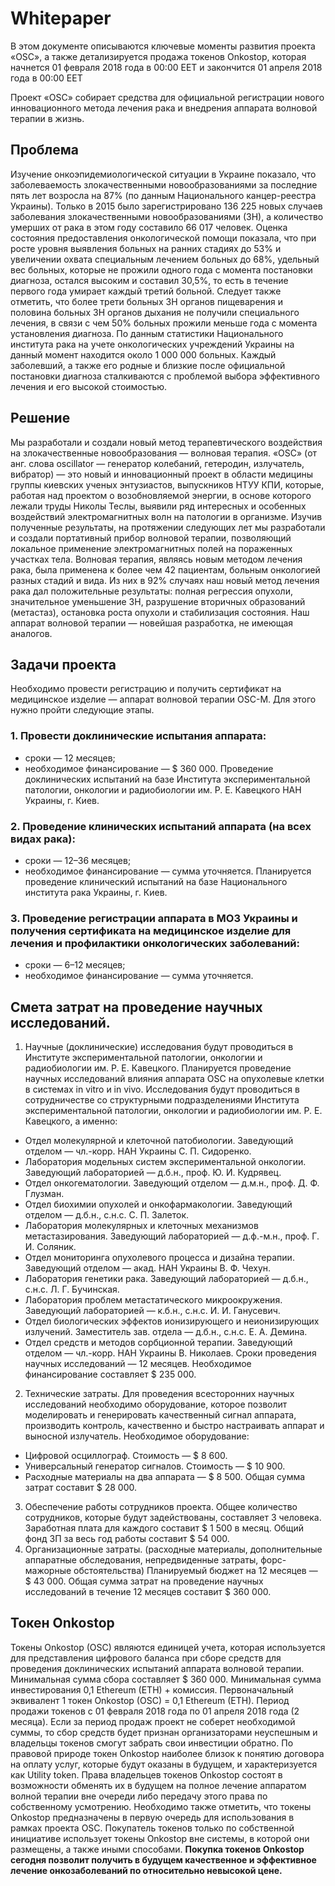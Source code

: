 # Whitepaper
В этом документе описываются ключевые моменты развития проекта «OSC», а также детализируется продажа токенов Onkostop, которая начнется 01 февраля 2018 года в 00:00 EET и закончится 01 апреля 2018 года в 00:00 EET

Проект «OSC» собирает средства для официальной регистрации нового инновационного метода лечения рака и внедрения аппарата волновой терапии в жизнь.

## Проблема
Изучение онкоэпидемиологической ситуации в Украине показало, что заболеваемость злокачественными новообразованиями за последние пять лет возросла на 87% (по данным Национального канцер-реестра Украины).
Только в 2015 было зарегистрировано 136 225 новых случаев заболевания злокачественными новообразованиями (ЗН), а количество умерших от рака в этом году составило 66 017 человек.
Оценка состояния предоставления онкологической помощи показала, что при росте уровня выявления больных на ранних стадиях до 53% и увеличении охвата специальным лечением больных до 68%, удельный вес больных, которые не прожили одного года с момента постановки диагноза, остался высоким и составил 30,5%, то есть в течение первого года умирает каждый третий больной.
Следует также отметить, что более трети больных ЗН органов пищеварения и половина больных ЗН органов дыхания не получили специального лечения, в связи с чем 50% больных прожили меньше года с момента установления диагноза.
По данным статистики Национального института рака на учете онкологических учреждений Украины на данный момент находится около 1 000 000 больных.
Каждый заболевший, а также его родные и близкие после официальной постановки диагноза сталкиваются с проблемой выбора эффективного лечения и его высокой стоимостью.

## Решение
Мы разработали и создали новый метод терапевтического воздействия на злокачественные новообразования — волновая терапия. «OSC» (от анг. слова oscillator — генератор колебаний, гетеродин, излучатель, вибратор) — это новый и инновационный проект в области медицины группы киевских ученых энтузиастов, выпускников НТУУ КПИ, которые, работая над проектом о возобновляемой энергии, в основе которого лежали труды Николы Теслы, выявили ряд интересных и особенных воздействий электромагнитных волн на патологии в организме. Изучив полученные результаты, на протяжении следующих лет мы разработали и создали портативный прибор волновой терапии, позволяющий локальное применение электромагнитных полей на пораженных участках тела. Волновая терапия, являясь новым методом лечения рака, была применена к более чем 42 пациентам, больным онкологией разных стадий и вида. Из них в 92% случаях наш новый метод лечения рака дал положительные результаты: полная регрессия опухоли, значительное уменьшение ЗН, разрушение вторичных образований (метастаз), остановка роста опухоли и стабилизация состояния. Наш аппарат волновой терапии — новейшая разработка, не имеющая аналогов.

## Задачи проекта
Необходимо провести регистрацию и получить сертификат на медицинское изделие — аппарат волновой терапии OSC-M.
Для этого нужно пройти следующие этапы.
### 1. Провести доклинические испытания аппарата:
* сроки — 12 месяцев;
* необходимое финансирование — $ 360 000.
Проведение доклинических испытаний на базе Института экспериментальной патологии, онкологии и радиобиологии им. Р. Е. Кавецкого НАН Украины, г. Киев.
### 2. Проведение клинических испытаний аппарата (на всех видах рака):
* сроки — 12–36 месяцев;
* необходимое финансирование — сумма уточняется.
Планируется проведение клинический испытаний на базе Национального института рака Украины, г. Киев.
### 3. Проведение регистрации аппарата в МОЗ Украины и получения сертификата на медицинское изделие для лечения и профилактики онкологических заболеваний:
* сроки — 6–12 месяцев;
* необходимое финансирование — сумма уточняется.

## Смета затрат на проведение научных исследований.
1. Научные (доклинические) исследования будут проводиться в Институте экспериментальной патологии, онкологии и радиобиологии им. Р. Е. Кавецкого.
Планируется проведение научных исследований  влияния аппарата OSC на опухолевые клетки в системах in vitro и in vivo.
Исследования будут проводиться в сотрудничестве со структурными подразделениями Института экспериментальной патологии, онкологии и радиобиологии им. Р. Е. Кавецкого, а именно:
+ Отдел молекулярной и клеточной патобиологии. Заведующий отделом — чл.-корр. НАН Украины С. П. Сидоренко.
+ Лаборатория модельных систем экспериментальной онкологии. Заведующий лабораторией — д.б.н., проф. Ю. И. Кудрявец.
+ Отдел онкогематологии. Заведующий отделом — д.м.н., проф. Д. Ф. Глузман.
+ Отдел биохимии опухолей и онкофармакологии. Заведующий отделом — д.б.н., с.н.с. С. П. Залеток.
+ Лаборатория молекулярных и клеточных механизмов метастазирования. Заведующий лабораторией — д.ф.-м.н., проф. Г. И. Соляник.
+ Отдел мониторинга опухолевого процесса и дизайна терапии. Заведующий отделом — акад. НАН Украины В. Ф. Чехун.
+ Лаборатория генетики рака. Заведующий лабораторией — д.б.н., с.н.с. Л. Г. Бучинская.
+ Лаборатория проблем метастатического микроокружения. Заведующий лабораторией — к.б.н., с.н.с. И. И. Ганусевич.
+ Отдел биологических эффектов ионизирующего и неионизирующих излучений. Заместитель зав. отдела — д.б.н., с.н.с. Е. А. Демина.
+ Отдел средств и методов сорбционной терапии. Заведующий отделом — чл.-корр. НАН Украины В. Николаев.
Сроки проведения научных исследований — 12 месяцев.
Необходимое финансирование составляет $ 235 000.
2. Технические затраты.
Для проведения всесторонних научных исследований необходимо оборудование, которое позволит моделировать и генерировать качественный сигнал аппарата, производить контроль, качественно и быстро настраивать аппарат и выносной излучатель. 
Необходимое оборудование:
+ Цифровой осциллограф. Стоимость — $ 8 600.
+ Универсальный генератор сигналов. Стоимость — $ 10 900.
+ Расходные материалы на два аппарата — $ 8 500.
Общая сумма затрат составит $ 28 000.
3. Обеспечение работы сотрудников проекта.
Общее количество сотрудников, которые будут задействованы, составляет 3 человека.
Заработная плата для каждого составит $ 1 500 в месяц.
Общий фонд ЗП за весь год  работы составит $ 54 000.  
4. Организационные затраты. (расходные материалы, дополнительные аппаратные обследования, непредвиденные затраты, форс-мажорные обстоятельства)
Планируемый бюджет на 12 месяцев — $ 43 000.
Общая сумма затрат на проведение научных исследований в течение 12 месяцев составит $ 360 000.

## Токен Onkostop
Токены Onkostop (OSC) являются единицей учета, которая используется для представления цифрового баланса при сборе средств для проведения доклинических испытаний аппарата волновой терапии.
Минимальная сумма сбора составляет $ 360 000.
Минимальная сумма инвестирования 0,1 Ethereum (ETH) + комиссия.
Первоначальный эквивалент 1 токен Onkostop (OSC) = 0,1 Ethereum (ETH).
Период продажи токенов с 01 февраля 2018 года по 01 апреля 2018 года (2 месяца).
Если за период продаж проект не соберет необходимой суммы, то сбор средств будет признан организаторами неуспешным и владельцы токенов смогут забрать свои инвестиции обратно.
По правовой природе токен Onkostop наиболее близок к понятию договора на оплату услуг, которые будут оказаны в будущем, и характеризуется как Utility token.
Права владельцев токенов Onkostop состоят в возможности обменять их в будущем на полное лечение аппаратом волной терапии вне очереди либо передачу этого права по собственному усмотрению.
Необходимо также отметить, что токены Onkostop предназначены в первую очередь для использования в рамках проекта OSC.
Покупатель токенов только по собственной инициативе использует токены Onkostop вне системы, в которой они размещены, а также иными способами.
**Покупка токенов Onkostop сегодня позволит получить в будущем качественное и эффективное лечение онкозаболеваний по относительно невысокой цене.**

